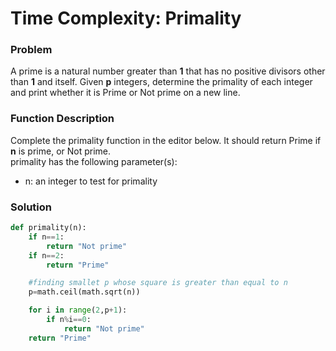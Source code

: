 # Time Complexity: Primality

### Problem

A prime is a natural number greater than **1** that has no positive divisors other than **1** and itself. Given **p** integers, determine the primality of each integer and print whether it is Prime or Not prime on a new line.

### Function Description

Complete the primality function in the editor below. It should return Prime if **n** is prime, or Not prime.<br>
primality has the following parameter(s):<br>
* n: an integer to test for primality

### Solution

```python
def primality(n):
    if n==1:
        return "Not prime"
    if n==2:
        return "Prime"

    #finding smallet p whose square is greater than equal to n
    p=math.ceil(math.sqrt(n))

    for i in range(2,p+1):
        if n%i==0:
            return "Not prime"
    return "Prime"
```
